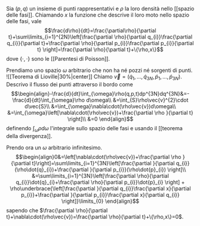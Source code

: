 Sia $(p,q)$ un insieme di punti rappresentativi e $\rho$ la loro densità nello [[spazio delle fasi]]. Chiamando $x$ la funzione che descrive il loro moto nello spazio delle fasi, vale
$$\frac{d\rho}{dt}=\frac{\partial\rho}{\partial t}+\sum\limits_{i=1}^{2N}\left[\frac{\partial \rho}{\partial q_{i}}\frac{\partial q_{i}}{\partial t}+\frac{\partial \rho}{\partial p_{i}}\frac{\partial p_{i}}{\partial t} \right]=\frac{\partial \rho}{\partial t}+\{\rho,x\}$$
dove $\{\cdot,\cdot\}$ sono le [[Parentesi di Poisson]].

Prendiamo uno spazio $\omega$ arbitrario che non ha né pozzi né sorgenti di punti.
![[Teorema di Lioville|30%|center]]
Chiamo $\vec{v}=(\dot{q}_{1},\ldots,\dot{q}_{3N},\dot{p}_{1},\ldots,\dot{p}_{3N})$. Descrivo il flusso dei punti attraverso il bordo come
$$\begin{align}-\frac{d}{dt}\int_{\omega}\rho(q,p,t)dp^{3N}dq^{3N}&=- \frac{d}{dt}\int_{\omega}\rho d\omega\\
&=\int_{S}\rho\vec{v}^{2}\cdot d\vec{S}\\
&=\int_{\omega}\nabla\cdot(\rho\vec{v})d\omega\\
&=\int_{\omega}\left[\nabla\cdot(\rho\vec{v})+\frac{\partial \rho }{\partial t} \right]\\
&=0
\end{align}$$
definendo $\int_{\omega}\rho d\omega$ l'integrale sullo spazio delle fasi e usando il [[teorema della divergenza]].

Prendo ora un $\omega$ arbitrario infinitesimo.
$$\begin{align}0&=\left[\nabla\cdot(\rho\vec{v})+\frac{\partial \rho }{\partial t}\right]=\sum\limits_{i=1}^{3N}\left[\frac{\partial }{\partial q_{i}}(\rho\dot{q}_{i})+\frac{\partial }{\partial p_{i}}(\rho\dot{p}_{i}) \right]\\
&=\sum\limits_{i=1}^{3N}\left[\frac{\partial \rho}{\partial q_{i}}\dot{q}_{i}+\frac{\partial \rho}{\partial p_{i}}\dot{p}_{i} \right] + \rho\underbrace{\left[\frac{\partial }{\partial q_{i}}\frac{\partial x}{\partial p_{i}}+\frac{\partial }{\partial p_{i}}\frac{\partial x}{\partial q_{i}} \right]}\limits_{0}
\end{align}$$
sapendo che $\frac{\partial \rho}{\partial t}+\nabla\cdot(\rho\vec{v})=\frac{\partial \rho}{\partial t}+\{\rho,x\}=0$.